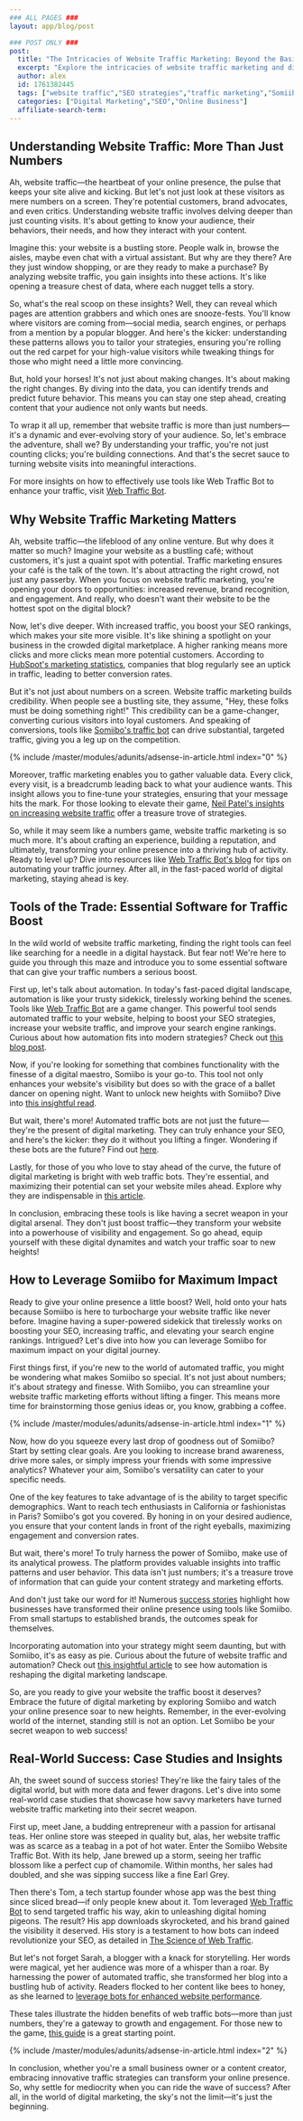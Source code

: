 ```yaml
---
### ALL PAGES ###
layout: app/blog/post

### POST ONLY ###
post:
  title: "The Intricacies of Website Traffic Marketing: Beyond the Basics"
  excerpt: "Explore the intricacies of website traffic marketing and discover advanced strategies to boost your online presence with powerful tools like Somiibo."
  author: alex
  id: 1761382445
  tags: ["website traffic","SEO strategies","traffic marketing","Somiibo","online presence"]
  categories: ["Digital Marketing","SEO","Online Business"]
  affiliate-search-term: 
---
```


## Understanding Website Traffic: More Than Just Numbers

Ah, website traffic—the heartbeat of your online presence, the pulse that keeps your site alive and kicking. But let's not just look at these visitors as mere numbers on a screen. They're potential customers, brand advocates, and even critics. Understanding website traffic involves delving deeper than just counting visits. It's about getting to know your audience, their behaviors, their needs, and how they interact with your content. 

Imagine this: your website is a bustling store. People walk in, browse the aisles, maybe even chat with a virtual assistant. But why are they there? Are they just window shopping, or are they ready to make a purchase? By analyzing website traffic, you gain insights into these actions. It's like opening a treasure chest of data, where each nugget tells a story.

So, what's the real scoop on these insights? Well, they can reveal which pages are attention grabbers and which ones are snooze-fests. You'll know where visitors are coming from—social media, search engines, or perhaps from a mention by a popular blogger. And here's the kicker: understanding these patterns allows you to tailor your strategies, ensuring you're rolling out the red carpet for your high-value visitors while tweaking things for those who might need a little more convincing.

But, hold your horses! It's not just about making changes. It's about making the right changes. By diving into the data, you can identify trends and predict future behavior. This means you can stay one step ahead, creating content that your audience not only wants but needs. 

To wrap it all up, remember that website traffic is more than just numbers—it's a dynamic and ever-evolving story of your audience. So, let's embrace the adventure, shall we? By understanding your traffic, you're not just counting clicks; you're building connections. And that's the secret sauce to turning website visits into meaningful interactions. 

For more insights on how to effectively use tools like Web Traffic Bot to enhance your traffic, visit [Web Traffic Bot](https://webtrafficbot.com).

## Why Website Traffic Marketing Matters

Ah, website traffic—the lifeblood of any online venture. But why does it matter so much? Imagine your website as a bustling café; without customers, it's just a quaint spot with potential. Traffic marketing ensures your café is the talk of the town. It's about attracting the right crowd, not just any passerby. When you focus on website traffic marketing, you're opening your doors to opportunities: increased revenue, brand recognition, and engagement. And really, who doesn't want their website to be the hottest spot on the digital block?

Now, let's dive deeper. With increased traffic, you boost your SEO rankings, which makes your site more visible. It's like shining a spotlight on your business in the crowded digital marketplace. A higher ranking means more clicks and more clicks mean more potential customers. According to [HubSpot's marketing statistics](https://www.hubspot.com/marketing-statistics), companies that blog regularly see an uptick in traffic, leading to better conversion rates.

But it's not just about numbers on a screen. Website traffic marketing builds credibility. When people see a bustling site, they assume, "Hey, these folks must be doing something right!" This credibility can be a game-changer, converting curious visitors into loyal customers. And speaking of conversions, tools like [Somiibo's traffic bot](https://somiibo.com/platforms/traffic-bot) can drive substantial, targeted traffic, giving you a leg up on the competition.

{% include /master/modules/adunits/adsense-in-article.html index="0" %}

Moreover, traffic marketing enables you to gather valuable data. Every click, every visit, is a breadcrumb leading back to what your audience wants. This insight allows you to fine-tune your strategies, ensuring that your message hits the mark. For those looking to elevate their game, [Neil Patel's insights on increasing website traffic](https://neilpatel.com/blog/increase-website-traffic/) offer a treasure trove of strategies.

So, while it may seem like a numbers game, website traffic marketing is so much more. It's about crafting an experience, building a reputation, and ultimately, transforming your online presence into a thriving hub of activity. Ready to level up? Dive into resources like [Web Traffic Bot's blog](https://webtrafficbot.com/blog/driving-success-how-web-traffic-bots-transform-digital-marketing) for tips on automating your traffic journey. After all, in the fast-paced world of digital marketing, staying ahead is key.

## Tools of the Trade: Essential Software for Traffic Boost

In the wild world of website traffic marketing, finding the right tools can feel like searching for a needle in a digital haystack. But fear not! We're here to guide you through this maze and introduce you to some essential software that can give your traffic numbers a serious boost.

First up, let's talk about automation. In today's fast-paced digital landscape, automation is like your trusty sidekick, tirelessly working behind the scenes. Tools like [Web Traffic Bot](https://webtrafficbot.com) are a game changer. This powerful tool sends automated traffic to your website, helping to boost your SEO strategies, increase your website traffic, and improve your search engine rankings. Curious about how automation fits into modern strategies? Check out [this blog post](https://webtrafficbot.com/blog/the-role-of-automation-in-modern-website-traffic-strategies).

Now, if you're looking for something that combines functionality with the finesse of a digital maestro, Somiibo is your go-to. This tool not only enhances your website's visibility but does so with the grace of a ballet dancer on opening night. Want to unlock new heights with Somiibo? Dive into [this insightful read](https://webtrafficbot.com/blog/unlocking-new-heights-how-somiibo-enhances-your-website-s-visibility).

But wait, there's more! Automated traffic bots are not just the future—they're the present of digital marketing. They can truly enhance your SEO, and here's the kicker: they do it without you lifting a finger. Wondering if these bots are the future? Find out [here](https://webtrafficbot.com/blog/understanding-website-traffic-bots-are-they-the-future-of-digital-marketing).

Lastly, for those of you who love to stay ahead of the curve, the future of digital marketing is bright with web traffic bots. They're essential, and maximizing their potential can set your website miles ahead. Explore why they are indispensable in [this article](https://webtrafficbot.com/blog/the-future-of-digital-marketing-why-web-traffic-bots-are-essential).

In conclusion, embracing these tools is like having a secret weapon in your digital arsenal. They don't just boost traffic—they transform your website into a powerhouse of visibility and engagement. So go ahead, equip yourself with these digital dynamites and watch your traffic soar to new heights!

## How to Leverage Somiibo for Maximum Impact

Ready to give your online presence a little boost? Well, hold onto your hats because Somiibo is here to turbocharge your website traffic like never before. Imagine having a super-powered sidekick that tirelessly works on boosting your SEO, increasing traffic, and elevating your search engine rankings. Intrigued? Let's dive into how you can leverage Somiibo for maximum impact on your digital journey.

First things first, if you're new to the world of automated traffic, you might be wondering what makes Somiibo so special. It's not just about numbers; it's about strategy and finesse. With Somiibo, you can streamline your website traffic marketing efforts without lifting a finger. This means more time for brainstorming those genius ideas or, you know, grabbing a coffee.

{% include /master/modules/adunits/adsense-in-article.html index="1" %}

Now, how do you squeeze every last drop of goodness out of Somiibo? Start by setting clear goals. Are you looking to increase brand awareness, drive more sales, or simply impress your friends with some impressive analytics? Whatever your aim, Somiibo's versatility can cater to your specific needs.

One of the key features to take advantage of is the ability to target specific demographics. Want to reach tech enthusiasts in California or fashionistas in Paris? Somiibo's got you covered. By honing in on your desired audience, you ensure that your content lands in front of the right eyeballs, maximizing engagement and conversion rates.

But wait, there's more! To truly harness the power of Somiibo, make use of its analytical prowess. The platform provides valuable insights into traffic patterns and user behavior. This data isn't just numbers; it's a treasure trove of information that can guide your content strategy and marketing efforts.

And don't just take our word for it! Numerous [success stories](https://webtrafficbot.com/blog/exploring-the-benefits-of-automated-traffic-beyond-just-seo) highlight how businesses have transformed their online presence using tools like Somiibo. From small startups to established brands, the outcomes speak for themselves.

Incorporating automation into your strategy might seem daunting, but with Somiibo, it's as easy as pie. Curious about the future of website traffic and automation? Check out [this insightful article](https://webtrafficbot.com/blog/the-future-of-website-traffic-how-automation-is-changing-the-game) to see how automation is reshaping the digital marketing landscape.

So, are you ready to give your website the traffic boost it deserves? Embrace the future of digital marketing by exploring Somiibo and watch your online presence soar to new heights. Remember, in the ever-evolving world of the internet, standing still is not an option. Let Somiibo be your secret weapon to web success!

## Real-World Success: Case Studies and Insights

Ah, the sweet sound of success stories! They're like the fairy tales of the digital world, but with more data and fewer dragons. Let's dive into some real-world case studies that showcase how savvy marketers have turned website traffic marketing into their secret weapon.

First up, meet Jane, a budding entrepreneur with a passion for artisanal teas. Her online store was steeped in quality but, alas, her website traffic was as scarce as a teabag in a pot of hot water. Enter the Somiibo Website Traffic Bot. With its help, Jane brewed up a storm, seeing her traffic blossom like a perfect cup of chamomile. Within months, her sales had doubled, and she was sipping success like a fine Earl Grey.

Then there's Tom, a tech startup founder whose app was the best thing since sliced bread—if only people knew about it. Tom leveraged [Web Traffic Bot](https://webtrafficbot.com) to send targeted traffic his way, akin to unleashing digital homing pigeons. The result? His app downloads skyrocketed, and his brand gained the visibility it deserved. His story is a testament to how bots can indeed revolutionize your SEO, as detailed in [The Science of Web Traffic](https://webtrafficbot.com/blog/the-science-of-web-traffic-how-bots-can-revolutionize-your-seo).

But let's not forget Sarah, a blogger with a knack for storytelling. Her words were magical, yet her audience was more of a whisper than a roar. By harnessing the power of automated traffic, she transformed her blog into a bustling hub of activity. Readers flocked to her content like bees to honey, as she learned to [leverage bots for enhanced website performance](https://webtrafficbot.com/blog/the-art-of-traffic-leveraging-bots-for-enhanced-website-performance).

These tales illustrate the hidden benefits of web traffic bots—more than just numbers, they're a gateway to growth and engagement. For those new to the game, [this guide](https://webtrafficbot.com/blog/harnessing-the-power-of-automated-traffic-a-guide-for-beginners) is a great starting point.

{% include /master/modules/adunits/adsense-in-article.html index="2" %}

In conclusion, whether you're a small business owner or a content creator, embracing innovative traffic strategies can transform your online presence. So, why settle for mediocrity when you can ride the wave of success? After all, in the world of digital marketing, the sky's not the limit—it's just the beginning.

